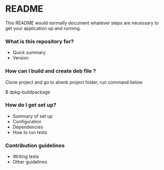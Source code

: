 # README #

This README would normally document whatever steps are necessary to get your application up and running.


### What is this repository for? ###

* Quick summary
* Version

### How can I build and create deb file ? ###

Clone project and go to ahenk project folder, run command below

$ dpkg-buildpackage

### How do I get set up? ###

* Summary of set up
* Configuration
* Dependencies
* How to run tests

### Contribution guidelines ###

* Writing tests
* Other guidelines
